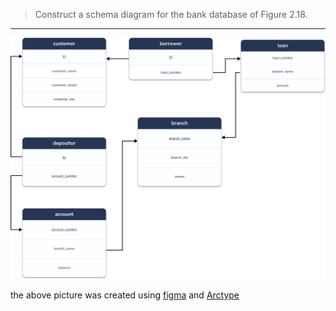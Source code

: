 > Construct a schema diagram for the bank database of Figure 2.18.

--------------------------------

<p align="center">
  <img src="schema_diagram_2_13.png" alt="schema diagram for bank database of Figure 2.18">
</p>

the above picture was created using [figma](https://www.figma.com) and [Arctype](https://www.youtube.com/watch?v=bND5cWmk_nk)